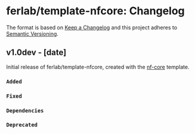# ferlab/template-nfcore: Changelog

The format is based on [Keep a Changelog](https://keepachangelog.com/en/1.0.0/)
and this project adheres to [Semantic Versioning](https://semver.org/spec/v2.0.0.html).

## v1.0dev - [date]

Initial release of ferlab/template-nfcore, created with the [nf-core](https://nf-co.re/) template.

### `Added`

### `Fixed`

### `Dependencies`

### `Deprecated`
